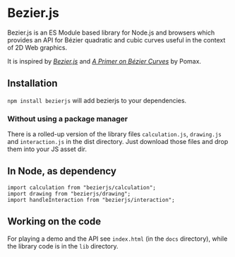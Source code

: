 # Bezier.js

Bezier.js is an ES Module based library for Node.js and browsers which provides an API for Bézier quadratic and cubic curves useful in the context of 2D Web graphics.

It is inspired by *[Bezier.js](https://pomax.github.io/bezierjs/)* and *[A Primer on Bézier Curves](https://pomax.github.io/bezierinfo/)* by Pomax.

## Installation
`npm install bezierjs` will add bezierjs to your dependencies.

### Without using a package manager
There is a rolled-up version of the library files `calculation.js`, `drawing.js` and `interaction.js` in the dist directory. Just download those files and drop them into your JS asset dir.

## In Node, as dependency
````
import calculation from "bezierjs/calculation";
import drawing from "bezierjs/drawing";
import handleInteraction from "bezierjs/interaction";
````

## Working on the code
For playing a demo and the API see `index.html` (in the `docs` directory), while the library code is in the `lib` directory.
